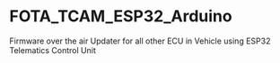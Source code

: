# FOTA_TCAM_ESP32_Arduino
Firmware over the air Updater for all other ECU in Vehicle using ESP32 Telematics Control Unit
